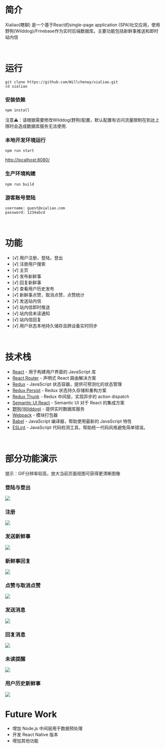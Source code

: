 # 简介

Xialiao(瞎聊) 是一个基于React的single-page application (SPA)社交应用，使用野狗(Wilddog)/Frirebase作为实时后端数据库。主要功能包括新鲜事推送和即时站内信

<br>

# 运行

```
git clone https://github.com/Willchenwy/xialiao.git
cd xialiao
```


### 安装依赖
```
npm install
```
注意⚠️：请根据需要修改Wilddog(野狗)配置，默认配置有访问流量限制在到达上限时会造成数据库服务无法使用.  



### 本地开发环境运行
```
npm run start
```
[http://localhost:8080/](http://localhost:8080)

### 生产环境构建
```
npm run build
```

### 游客账号登陆
```
username: guest@xialiao.com
password: 1234abcd
```

<br>

# 功能

- [√] 用户注册，登陆，登出
- [√] 注册用户搜索
- [√] 主页
- [√] 发布新鲜事
- [√] 回复新鲜事
- [√] 查看用户历史发布
- [√] 新鲜事点赞，取消点赞，点赞统计
- [√] 发送站内信
- [√] 站内信即时推送
- [√] 站内信未读通知
- [√] 站内信回复
- [√] 用户状态本地持久储存且跨设备实时同步

<br>

# 技术栈

* [React](https://reactjs.org/) - 用于构建用户界面的 JavaScript 库
* [React Router](https://reacttraining.com/react-router/web/guides/philosophy) - 声明式 React 路由解决方案
* [Redux](https://redux.js.org/) - JavaScript 状态容器，提供可预测化的状态管理
* [Redux Persist](https://github.com/rt2zz/redux-persist) - Redux 状态持久存储和重构方案
* [Redux Thunk](https://github.com/gaearon/redux-thunk) - Redux 中间层，实现异步的 action dispatch
* [Semantic UI React](https://react.semantic-ui.com/introduction) - Semantic UI 对于 React 的集成方案
* [野狗(Wilddog)](https://react.semantic-ui.com/introduction) - 提供实时数据库服务
* [Webpack](https://webpack.js.org/) - 模块打包器
* [Babel](https://babeljs.io/) - JavaScript 编译器，帮助使用最新的 JavaScript 特性
* [ESLint](https://eslint.org/) - JavaScript 代码检测工具，帮助统一代码风格避免简单错误。

<br>

# 部分功能演示
提示：GIF分辨率较高，放大当前页面视图可获得更清晰图像
<br>
### 登陆与登出

<img src="https://github.com/Willchenwy/resource/blob/master/gif/login%26logout.gif"/>

<br>

### 注册

<img src="https://github.com/Willchenwy/resource/blob/master/gif/signup.gif"/>

<br>

### 发送新鲜事

<img src="https://github.com/Willchenwy/resource/blob/master/gif/post.gif"/>

<br>

### 新鲜事回复

<img src="https://github.com/Willchenwy/resource/blob/master/gif/reply.gif"/>

<br>

### 点赞与取消点赞

<img src="https://github.com/Willchenwy/resource/blob/master/gif/like%26likecount.gif"/>

<br>

### 发送消息

<img src="https://github.com/Willchenwy/resource/blob/master/gif/new_message.gif"/>

<br>

### 回复消息

<img src="https://github.com/Willchenwy/resource/blob/master/gif/message_reply.gif"/>

<br>

### 未读提醒

<img src="https://github.com/Willchenwy/resource/blob/master/gif/notification.gif"/>

<br>

### 用户历史新鲜事

<img src="https://github.com/Willchenwy/resource/blob/master/gif/user_profile.gif"/>

<br>

# Future Work
* 增加 Node.js 中间层用于数据预处理
* 开发 React Native 版本
* 增加其他功能

